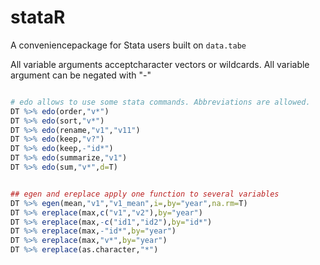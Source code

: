 stataR
======

A conveniencepackage for Stata users built on `data.tabe`

All variable arguments acceptcharacter vectors or wildcards. All variable argument can be negated with "-"

````R

# edo allows to use some stata commands. Abbreviations are allowed.
DT %>% edo(order,"v*")
DT %>% edo(sort,"v*")
DT %>% edo(rename,"v1","v11")
DT %>% edo(keep,"v?")
DT %>% edo(keep,-"id*")
DT %>% edo(summarize,"v1")
DT %>% edo(sum,"v*",d=T)


## egen and ereplace apply one function to several variables
DT %>% egen(mean,"v1","v1_mean",i=,by="year",na.rm=T)
DT %>% ereplace(max,c("v1","v2"),by="year")
DT %>% ereplace(max,-c("id1","id2"),by="id*")
DT %>% ereplace(max,-"id*",by="year")
DT %>% ereplace(max,"v*",by="year")
DT %>% ereplace(as.character,"*")






